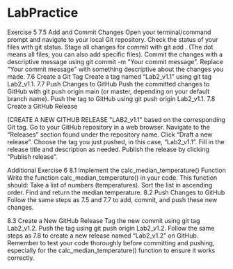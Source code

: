 # LabPractice

Exercise 5
7.5 Add and Commit Changes
Open your terminal/command prompt and navigate to your local Git repository.
Check the status of your files with git status.
Stage all changes for commit with git add . (The dot means all files; you can also add specific files).
Commit the changes with a descriptive message using git commit -m "Your commit message". Replace "Your commit message" with something descriptive about the changes you made.
7.6 Create a Git Tag
Create a tag named “Lab2_v1.1” using git tag Lab2_v1.1.
7.7 Push Changes to GitHub
Push the committed changes to GitHub with git push origin main (or master, depending on your default branch name).
Push the tag to GitHub using git push origin Lab2_v1.1.
7.8 Create a GitHub Release

(CREATE A NEW GITHUB RELEASE "LAB2_v1.1" based on the corresponding Git tag.
Go to your GitHub repository in a web browser.
Navigate to the “Releases” section found under the repository name.
Click “Draft a new release”.
Choose the tag you just pushed, in this case, “Lab2_v1.1”.
Fill in the release title and description as needed.
Publish the release by clicking “Publish release”.

Additional Exercise 6
8.1 Implement the calc_median_temperature() Function
Write the function calc_median_temperature() in your code. This function should:
Take a list of numbers (temperatures).
Sort the list in ascending order.
Find and return the median temperature.
8.2 Push Changes to GitHub
Follow the same steps as 7.5 and 7.7 to add, commit, and push these new changes.

8.3 Create a New GitHub Release
Tag the new commit using git tag Lab2_v1.2.
Push the tag using git push origin Lab2_v1.2.
Follow the same steps as 7.8 to create a new release named “Lab2_v1.2” on GitHub.
Remember to test your code thoroughly before committing and pushing, especially for the calc_median_temperature() function to ensure it works correctly.

